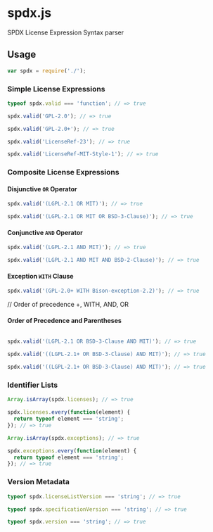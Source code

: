spdx.js
=======

SPDX License Expression Syntax parser

Usage
-----

```javascript
var spdx = require('./');
```

### Simple License Expressions

```javascript
typeof spdx.valid === 'function'; // => true

spdx.valid('GPL-2.0'); // => true

spdx.valid('GPL-2.0+'); // => true

spdx.valid('LicenseRef-23'); // => true

spdx.valid('LicenseRef-MIT-Style-1'); // => true
```

### Composite License Expressions

#### Disjunctive `OR` Operator

```javascript
spdx.valid('(LGPL-2.1 OR MIT)'); // => true

spdx.valid('(LGPL-2.1 OR MIT OR BSD-3-Clause)'); // => true
```

#### Conjunctive `AND` Operator

```javascript
spdx.valid('(LGPL-2.1 AND MIT)'); // => true

spdx.valid('(LGPL-2.1 AND MIT AND BSD-2-Clause)'); // => true
```

#### Exception `WITH` Clause

```javascript
spdx.valid('(GPL-2.0+ WITH Bison-exception-2.2)'); // => true
```

// Order of precedence +, WITH, AND, OR

#### Order of Precedence and Parentheses

```javascript

spdx.valid('(LGPL-2.1 OR BSD-3-Clause AND MIT)'); // => true

spdx.valid('((LGPL-2.1+ OR BSD-3-Clause) AND MIT)'); // => true

spdx.valid('((LGPL-2.1+ OR BSD-3-Clause) AND MIT)'); // => true
```

### Identifier Lists

```javascript
Array.isArray(spdx.licenses); // => true

spdx.licenses.every(function(element) {
  return typeof element === 'string';
}); // => true

Array.isArray(spdx.exceptions); // => true

spdx.exceptions.every(function(element) {
  return typeof element === 'string';
}); // => true
```

### Version Metadata

```javascript
typeof spdx.licenseListVersion === 'string'; // => true

typeof spdx.specificationVersion === 'string'; // => true

typeof spdx.version === 'string'; // => true
```

